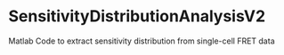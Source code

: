 # SensitivityDistributionAnalysisV2
 Matlab Code to extract sensitivity distribution from single-cell FRET data
